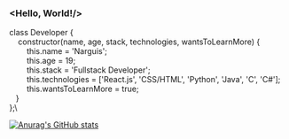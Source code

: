 ### <Hello, World!/>

class Developer {\
&nbsp; &nbsp; constructor(name, age, stack, technologies, wantsToLearnMore) {\
&nbsp; &nbsp; &nbsp; &nbsp; this.name = 'Narguis';\
&nbsp; &nbsp; &nbsp; &nbsp; this.age = 19;\
&nbsp; &nbsp; &nbsp; &nbsp; this.stack = 'Fullstack Developer';\
&nbsp; &nbsp; &nbsp; &nbsp; this.technologies = ['React.js', 'CSS/HTML', 'Python', 'Java', 'C', 'C#'];\
&nbsp; &nbsp; &nbsp; &nbsp; this.wantsToLearnMore = true;\
&nbsp; &nbsp;}\
};\


<!--
**narguis/narguis** is a ✨ _special_ ✨ repository because its `README.md` (this file) appears on your GitHub profile.

Here are some ideas to get you started:

- 🔭 I’m currently working on ...
- 🌱 I’m currently learning ...
- 👯 I’m looking to collaborate on ...
- 🤔 I’m looking for help with ...
- 💬 Ask me about ...
- 📫 How to reach me: ...
- 😄 Pronouns: ...
- ⚡ Fun fact: ...
-->

[![Anurag's GitHub stats](https://github-readme-stats.vercel.app/api?username=narguis)](https://github.com/anuraghazra/github-readme-stats)

